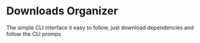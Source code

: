 # Downloads Organizer
The simple CLI interface it easy to follow, just download dependencies and follow the CLI promps
